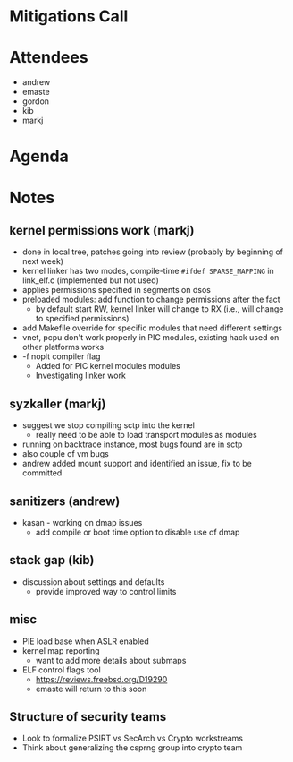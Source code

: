 # Mitigations Call

# Attendees
* andrew
* emaste
* gordon
* kib
* markj

# Agenda

# Notes
## kernel permissions work (markj)
- done in local tree, patches going into review
  (probably by beginning of next week)
- kernel linker has two modes, compile-time `#ifdef SPARSE_MAPPING`
  in link_elf.c (implemented but not used)
- applies permissions specified in segments on dsos
- preloaded modules: add function to change permissions after the fact
  - by default start RW, kernel linker will change to RX (i.e., will change
    to specified permissions)
- add Makefile override for specific modules that need different settings
- vnet, pcpu don't work properly in PIC modules, existing hack used on other
  platforms works
- -f noplt compiler flag 
  - Added for PIC kernel modules modules
  - Investigating linker work

## syzkaller (markj)
- suggest we stop compiling sctp into the kernel
  - really need to be able to load transport modules as modules
- running on backtrace instance, most bugs found are in sctp
- also couple of vm bugs
- andrew added mount support and identified an issue, fix to be committed

## sanitizers (andrew)
- kasan - working on dmap issues
  - add compile or boot time option to disable use of dmap

## stack gap (kib)
- discussion about settings and defaults
  - provide improved way to control limits

## misc
- PIE load base when ASLR enabled
- kernel map reporting
  - want to add more details about submaps
- ELF control flags tool
  - https://reviews.freebsd.org/D19290
  - emaste will return to this soon

## Structure of security teams
- Look to formalize PSIRT vs SecArch vs Crypto workstreams
- Think about generalizing the csprng group into crypto team
